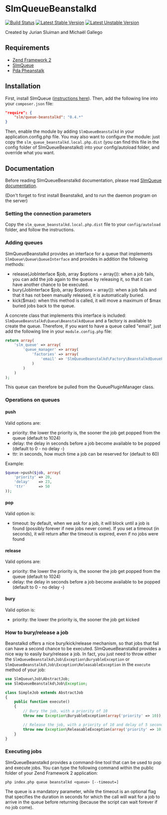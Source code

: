 SlmQueueBeanstalkd
==================

[![Build Status](https://travis-ci.org/juriansluiman/SlmQueueBeanstalkd.png?branch=master)](https://travis-ci.org/juriansluiman/SlmQueueBeanstalkd)
[![Latest Stable Version](https://poser.pugx.org/slm/queue-beanstalkd/v/stable.png)](https://packagist.org/packages/slm/queue-beanstalkd)
[![Latest Unstable Version](https://poser.pugx.org/slm/queue-beanstalkd/v/unstable.png)](https://packagist.org/packages/slm/queue-beanstalkd)


Created by Jurian Sluiman and Michaël Gallego


Requirements
------------
* [Zend Framework 2](https://github.com/zendframework/zf2)
* [SlmQueue](https://github.com/juriansluiman/SlmQueue)
* [Pda Pheanstalk](https://github.com/pda/pheanstalk)


Installation
------------

First, install SlmQueue ([instructions here](https://github.com/juriansluiman/SlmQueue/blob/master/README.md)). Then,
add the following line into your `composer.json` file:

```json
"require": {
	"slm/queue-beanstalkd": "0.4.*"
}
```

Then, enable the module by adding `SlmQueueBeanstalkd` in your application.config.php file. You may also want to
configure the module: just copy the `slm_queue_beanstalkd.local.php.dist` (you can find this file in the config
folder of SlmQueueBeanstalkd) into your config/autoload folder, and override what you want.


Documentation
-------------

Before reading SlmQueueBeanstalkd documentation, please read [SlmQueue documentation](https://github.com/juriansluiman/SlmQueue).

(Don't forget to first install Beanstalkd, and to run the daemon program on the server)


### Setting the connection parameters

Copy the `slm_queue_beanstalkd.local.php.dist` file to your `config/autoload` folder, and follow the instructions.


### Adding queues

SlmQueueBeanstalkd provides an interface for a queue that implements `SlmQueue\Queue\QueueInterface` and provides in
addition the following methods:

* release(JobInterface $job, array $options = array()): when a job fails, you can add the job again to the queue
by releasing it, so that it can have another chance to be executed.
* bury(JobInterface $job, array $options = array()): when a job fails and that it has not been manually released, it
is automatically buried.
* kick($max): when this method is called, it will move a maximum of $max buried jobs back to the queue.

A concrete class that implements this interface is included: `SlmQueueBeanstalkd\Queue\BeanstalkdQueue` and a factory is available to
create the queue. Therefore, if you want to have a queue called "email", just add the following line in your
`module.config.php` file:

```php
return array(
    'slm_queue' => array(
        'queue_manager' => array(
            'factories' => array(
                'email' => 'SlmQueueBeanstalkd\Factory\BeanstalkdQueueFactory'
            )
        )
    )
);
```

This queue can therefore be pulled from the QueuePluginManager class.


### Operations on queues

#### push

Valid options are:

* priority: the lower the priority is, the sooner the job get popped from the queue (default to 1024)
* delay: the delay in seconds before a job become available to be popped (default to 0 - no delay -)
* ttr: in seconds, how much time a job can be reserved for (default to 60)

Example:

```php
$queue->push($job, array(
    'priority' => 20,
    'delay'    => 23,
    'ttr'      => 50
));
```

#### pop

Valid option is:

* timeout: by default, when we ask for a job, it will block until a job is found (possibly forever if new jobs never
come). If you set a timeout (in seconds), it will return after the timeout is expired, even if no jobs were found

#### release

Valid options are:

* priority: the lower the priority is, the sooner the job get popped from the queue (default to 1024)
* delay: the delay in seconds before a job become available to be popped (default to 0 - no delay -)

#### bury

Valid option is:

* priority: the lower the priority is, the sooner the job get kicked


### How to bury/release a job

Beanstalkd offers a nice bury/kick/release mechanism, so that jobs that fail can have a second chance to be executed.
SlmQueueBeanstalkd provides a nice way to easily bury/release a job. In fact, you just need to throw either
the `SlmQueueBeanstalkd\Job\Exception\BuryableException` or `SlmQueueBeanstalkd\Job\Exception\ReleasableException` in
the `execute` method of your job:

```php
use SlmQueue\Job\AbstractJob;
use SlmQueueBeanstalkd\Job\Exception;

class SimpleJob extends AbstractJob
{
    public function execute()
    {
        // Bury the job, with a priority of 10
        throw new Exception\BuryableException(array('priority' => 10));

        // Release the job, with a priority of 10 and delay of 5 seconds
        throw new Exception\ReleasableException(array('priority' => 10, 'delay' => 5));
    }
}
```


### Executing jobs

SlmQueueBeanstalkd provides a command-line tool that can be used to pop and execute jobs. You can type the following
command within the public folder of your Zend Framework 2 application:

`php index.php queue beanstalkd <queue> [--timeout=]`

The queue is a mandatory parameter, while the timeout is an optional flag that specifies the duration in seconds
for which the call will wait for a job to arrive in the queue before returning (because the script can wait forever
if no job come).
